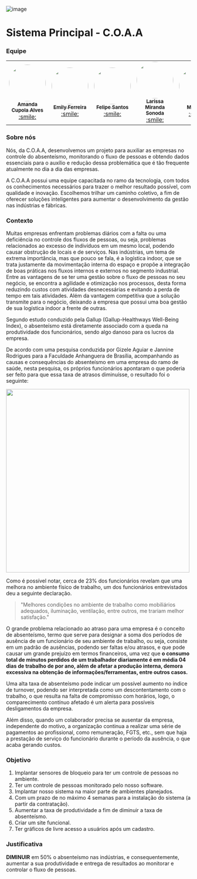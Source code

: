 ![image](https://user-images.githubusercontent.com/125617308/236497643-e9ccf2c4-4dd3-48d8-820c-387c6bcffb24.png)
# Sistema Principal - C.O.A.A

### Equipe
<table>
  <tr>
    <td align="center"><a href="https://github.com/AmandaCupolaa"><img style="border-radius: 50%;" src="https://avatars.githubusercontent.com/u/125586676?v=4" width="100px;" alt=""/><br /><sub><b>Amanda Cupola Alves</b></sub></a><br /><a href="#" >:smile:</a></td>
    <td align="center"><a href="https://github.com/emyferreira"><img style="border-radius: 50%;" src="https://avatars.githubusercontent.com/u/125586313?v=4" width="100px;" alt=""/><br /><sub><b>Emily Ferreira</b></sub></a><br /><a href="#" >:smile:</a></td>
    <td align="center"><a href="https://github.com/FelipeSantos-cco"><img style="border-radius: 50%;" src="https://avatars.githubusercontent.com/u/125617308?v=4" width="100px;" alt=""/><br /><sub><b>Felipe Santos</b></sub></a><br /><a href="#">:smile:</a></td>
    <td align="center"><a href="https://github.com/LarissaSonoda"><img style="border-radius: 50%;" src="https://avatars.githubusercontent.com/u/82535458?v=4" width="100px;" alt=""/><br /><sub><b>Larissa Miranda Sonoda</b></sub></a><br /><a href="https://rocketseat.com.br/" title="Rocketseat">:smile:</a></td>
    <td align="center"><a href="https://github.com/MarioJuunior"><img style="border-radius: 50%;" src="https://avatars.githubusercontent.com/u/125586110?v=4" width="100px;" alt=""/><br /><sub><b>Mário Jr.</b></sub></a><br /><a href="#">:smile:</a></td>
    <td align="center"><a href="https://github.com/Rafaqwert"><img style="border-radius: 50%;" src="https://avatars.githubusercontent.com/u/125586339?v=4" width="100px;" alt=""/><br /><sub><b>Rafael Rodrigues</b></sub></a><br /><a href="#">:smile:</a></td>
  </tr>
</table>

### Sobre nós
Nós, da C.O.A.A, desenvolvemos um projeto para auxiliar as empresas no controle do absenteísmo, monitorando o fluxo de pessoas e obtendo dados essenciais para o auxílio e redução dessa problemática que é tão frequente atualmente no dia a dia das empresas.

A C.O.A.A possui uma equipe capacitada no ramo da tecnologia, com todos os conhecimentos necessários para trazer o melhor resultado possível, com qualidade e inovação. Escolhemos trilhar um caminho coletivo, a fim de oferecer soluções inteligentes para aumentar o desenvolvimento da gestão nas indústrias e fábricas.

### Contexto
 Muitas empresas enfrentam problemas diários com a falta ou uma deficiência no controle dos fluxos de pessoas, ou seja, problemas relacionados ao excesso de indivíduos em um mesmo local, podendo causar obstrução de locais e de serviços. Nas indústrias, um tema de extrema importância, mas que pouco se fala, é a logística indoor, que se trata justamente da movimentação interna do espaço e propõe a integração de boas práticas nos fluxos internos e externos no segmento industrial. Entre as vantagens de se ter uma gestão sobre o fluxo de pessoas no seu negócio, se encontra a agilidade e otimização nos processos, desta forma reduzindo custos com atividades desnecessárias e evitando a perda de tempo em tais atividades. Além da vantagem competitiva que a solução transmite para o negócio, deixando a empresa que possui uma boa gestão de sua logística indoor a frente de outras.
 
 Segundo estudo conduzido pela Gallup (Gallup-Healthways Well-Being Index), o absenteísmo está diretamente associado com a queda na produtividade dos funcionários, sendo algo danoso para os lucros da empresa.  

De acordo com uma pesquisa conduzida por Gizele Aguiar e Jannine Rodrigues para a Faculdade Anhanguera de Brasília, acompanhando as causas e consequências do absenteísmo em uma empresa do ramo de saúde, nesta pesquisa, os próprios funcionários apontaram o que poderia ser feito para que essa taxa de atrasos diminuísse, o resultado foi o seguinte: 

<img src="https://user-images.githubusercontent.com/125617308/236511896-87151e5e-b430-4e02-92da-667e6d4e1214.png" width="500px;"/>

Como é possível notar, cerca de 23% dos funcionários revelam que uma melhora no ambiente físico de trabalho, um dos funcionários entrevistados deu a seguinte declaração.

> "Melhores condições no ambiente de trabalho como mobiliários adequados, iluminação, ventilação, entre outros, me trariam melhor satisfação."

O grande problema relacionado ao atraso para uma empresa é o conceito de absenteísmo, termo que serve para designar a soma dos períodos de ausência de um funcionário de seu ambiente de trabalho, ou seja, consiste em um padrão de ausências, podendo ser faltas e/ou atrasos, e que pode causar um grande prejuízo em termos financeiros, uma vez que **o consumo total de minutos perdidos de um trabalhador diariamente é em média 04 dias de trabalho de por ano, além de afetar a produção interna, demora excessiva na obtenção de informações/ferramentas, entre outros casos.**

Uma alta taxa de absenteísmo pode indicar um possível aumento no índice de turnover, podendo ser interpretada como um descontentamento com o trabalho, o que resulta na falta de compromisso com horários, logo, o comparecimento contínuo afetado é um alerta para possíveis desligamentos da empresa. 

Além disso, quando um colaborador precisa se ausentar da empresa, independente do motivo, a organização continua a realizar uma série de pagamentos ao profissional, como remuneração, FGTS, etc., sem que haja a prestação de serviço do funcionário durante o período da ausência, o que acaba gerando custos.

### Objetivo 

1. Implantar sensores de bloqueio para ter um controle de pessoas no ambiente.
2. Ter um controle de pessoas monitorado pelo nosso software.
3. Implantar nosso sistema na maior parte de ambientes planejados.
4. Com um prazo de no máximo 4 semanas para a instalação do sistema (a partir da contratação).
5. Aumentar a taxa de produtividade a fim de diminuir a taxa de absenteísmo.
6. Criar um site funcional.
7. Ter gráficos de livre acesso a usuários após um cadastro.

### Justificativa

**DIMINUIR** em 50% o absenteísmo nas indústrias, e consequentemente, aumentar a sua produtividade e entrega de resultados ao monitorar e controlar o fluxo de pessoas.

